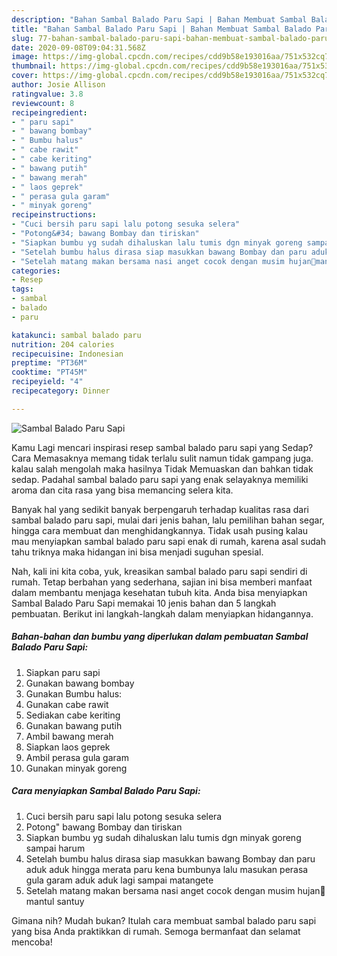 ```yaml
---
description: "Bahan Sambal Balado Paru Sapi | Bahan Membuat Sambal Balado Paru Sapi Yang Mudah Dan Praktis"
title: "Bahan Sambal Balado Paru Sapi | Bahan Membuat Sambal Balado Paru Sapi Yang Mudah Dan Praktis"
slug: 77-bahan-sambal-balado-paru-sapi-bahan-membuat-sambal-balado-paru-sapi-yang-mudah-dan-praktis
date: 2020-09-08T09:04:31.568Z
image: https://img-global.cpcdn.com/recipes/cdd9b58e193016aa/751x532cq70/sambal-balado-paru-sapi-foto-resep-utama.jpg
thumbnail: https://img-global.cpcdn.com/recipes/cdd9b58e193016aa/751x532cq70/sambal-balado-paru-sapi-foto-resep-utama.jpg
cover: https://img-global.cpcdn.com/recipes/cdd9b58e193016aa/751x532cq70/sambal-balado-paru-sapi-foto-resep-utama.jpg
author: Josie Allison
ratingvalue: 3.8
reviewcount: 8
recipeingredient:
- " paru sapi"
- " bawang bombay"
- " Bumbu halus"
- " cabe rawit"
- " cabe keriting"
- " bawang putih"
- " bawang merah"
- " laos geprek"
- " perasa gula garam"
- " minyak goreng"
recipeinstructions:
- "Cuci bersih paru sapi lalu potong sesuka selera"
- "Potong&#34; bawang Bombay dan tiriskan"
- "Siapkan bumbu yg sudah dihaluskan lalu tumis dgn minyak goreng sampai harum"
- "Setelah bumbu halus dirasa siap masukkan bawang Bombay dan paru aduk aduk hingga merata paru kena bumbunya lalu masukan perasa gula garam aduk aduk lagi sampai matangete"
- "Setelah matang makan bersama nasi anget cocok dengan musim hujan🤗mantul santuy"
categories:
- Resep
tags:
- sambal
- balado
- paru

katakunci: sambal balado paru 
nutrition: 204 calories
recipecuisine: Indonesian
preptime: "PT36M"
cooktime: "PT45M"
recipeyield: "4"
recipecategory: Dinner

---
```



![Sambal Balado Paru Sapi](https://img-global.cpcdn.com/recipes/cdd9b58e193016aa/751x532cq70/sambal-balado-paru-sapi-foto-resep-utama.jpg)

Kamu Lagi mencari inspirasi resep sambal balado paru sapi yang Sedap? Cara Memasaknya memang tidak terlalu sulit namun tidak gampang juga. kalau salah mengolah maka hasilnya Tidak Memuaskan dan bahkan tidak sedap. Padahal sambal balado paru sapi yang enak selayaknya memiliki aroma dan cita rasa yang bisa memancing selera kita.

Banyak hal yang sedikit banyak berpengaruh terhadap kualitas rasa dari sambal balado paru sapi, mulai dari jenis bahan, lalu pemilihan bahan segar, hingga cara membuat dan menghidangkannya. Tidak usah pusing kalau mau menyiapkan sambal balado paru sapi enak di rumah, karena asal sudah tahu triknya maka hidangan ini bisa menjadi suguhan spesial.




Nah, kali ini kita coba, yuk, kreasikan sambal balado paru sapi sendiri di rumah. Tetap berbahan yang sederhana, sajian ini bisa memberi manfaat dalam membantu menjaga kesehatan tubuh kita. Anda bisa menyiapkan Sambal Balado Paru Sapi memakai 10 jenis bahan dan 5 langkah pembuatan. Berikut ini langkah-langkah dalam menyiapkan hidangannya.

<!--inarticleads1-->

##### Bahan-bahan dan bumbu yang diperlukan dalam pembuatan Sambal Balado Paru Sapi:

1. Siapkan  paru sapi
1. Gunakan  bawang bombay
1. Gunakan  Bumbu halus:
1. Gunakan  cabe rawit
1. Sediakan  cabe keriting
1. Gunakan  bawang putih
1. Ambil  bawang merah
1. Siapkan  laos geprek
1. Ambil  perasa gula garam
1. Gunakan  minyak goreng




<!--inarticleads2-->

##### Cara menyiapkan Sambal Balado Paru Sapi:

1. Cuci bersih paru sapi lalu potong sesuka selera
1. Potong&#34; bawang Bombay dan tiriskan
1. Siapkan bumbu yg sudah dihaluskan lalu tumis dgn minyak goreng sampai harum
1. Setelah bumbu halus dirasa siap masukkan bawang Bombay dan paru aduk aduk hingga merata paru kena bumbunya lalu masukan perasa gula garam aduk aduk lagi sampai matangete
1. Setelah matang makan bersama nasi anget cocok dengan musim hujan🤗mantul santuy




Gimana nih? Mudah bukan? Itulah cara membuat sambal balado paru sapi yang bisa Anda praktikkan di rumah. Semoga bermanfaat dan selamat mencoba!
